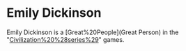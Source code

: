 # Emily Dickinson

Emily Dickinson is a [Great%20People](Great Person) in the "[Civilization%20%28series%29](Civilization)" games.